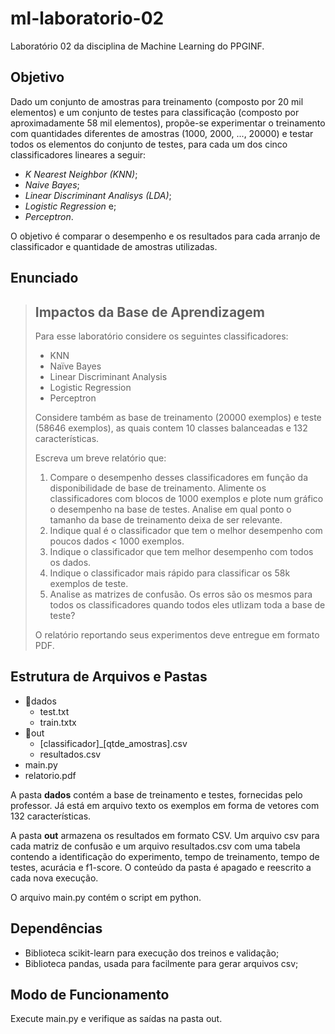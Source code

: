 # ml-laboratorio-02
Laboratório 02 da disciplina de Machine Learning do PPGINF.

## Objetivo

Dado um conjunto de amostras para treinamento (composto por 20 mil elementos) e um conjunto de testes para classificação (composto por aproximadamente 58 mil elementos), propõe-se experimentar o treinamento com quantidades diferentes de amostras (1000, 2000, ..., 20000) e testar todos os elementos do conjunto de testes, para cada um dos cinco classificadores lineares a seguir:

- *K Nearest Neighbor (KNN)*;
- *Naive Bayes*;
- *Linear Discriminant Analisys (LDA)*;
- *Logistic Regression* e;
- *Perceptron*.

O objetivo é comparar o desempenho e os resultados para cada arranjo de classificador e quantidade de amostras utilizadas.

## Enunciado

> ## Impactos da Base de Aprendizagem
>
> Para esse laboratório considere os seguintes classificadores:
>
> - KNN
> - Naïve Bayes
> - Linear Discriminant Analysis
> - Logistic Regression
> - Perceptron
>
> Considere também as base de treinamento (20000 exemplos) e teste (58646 exemplos), as quais contem 10 classes balanceadas e 132 características.
>
> Escreva um breve relatório que:
>
> 1. Compare o desempenho desses classificadores em função da disponibilidade de base de treinamento. Alimente os classificadores com blocos de 1000 exemplos e plote num gráfico o desempenho na base de testes. Analise em qual ponto o tamanho da base de treinamento deixa de ser relevante.
> 2. Indique qual é o classificador que tem o melhor desempenho com poucos dados < 1000 exemplos.
> 3. Indique o classificador que tem melhor desempenho com todos os dados.
> 4. Indique o classificador mais rápido para classificar os 58k exemplos de teste.
> 5. Analise as matrizes de confusão. Os erros são os mesmos para todos os classificadores quando todos eles utlizam toda a base de teste?
>
> O relatório reportando seus experimentos deve entregue em formato PDF.

## Estrutura de Arquivos e Pastas

- 📂dados
  - test.txt
  - train.txtx
- 📂out
  - [classificador]_[qtde_amostras].csv
  - resultados.csv
- main.py
- relatorio.pdf

A pasta **dados** contém a base de treinamento e testes, fornecidas pelo professor. Já está em arquivo texto os exemplos em forma de vetores com 132 características.

A pasta **out** armazena os resultados em formato CSV. Um arquivo csv para cada matriz de confusão e um arquivo resultados.csv com uma tabela contendo a identificação do experimento, tempo de treinamento, tempo de testes, acurácia e f1-score. O conteúdo da pasta é apagado e reescrito a cada nova execução.

O arquivo main.py contém o script em python.

## Dependências

- Biblioteca scikit-learn para execução dos treinos e validação;
- Biblioteca pandas, usada para facilmente para gerar arquivos csv;

## Modo de Funcionamento
Execute main.py e verifique as saídas na pasta out.
